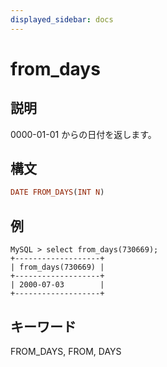 ```yaml
---
displayed_sidebar: docs
---
```


# from_days

## 説明

0000-01-01 からの日付を返します。

## 構文

```Haskell
DATE FROM_DAYS(INT N)
```

## 例

```Plain Text
MySQL > select from_days(730669);
+-------------------+
| from_days(730669) |
+-------------------+
| 2000-07-03        |
+-------------------+
```

## キーワード

FROM_DAYS, FROM, DAYS